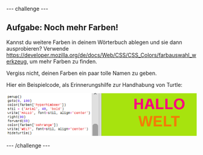 --- challenge ---

## Aufgabe: Noch mehr Farben!

Kannst du weitere Farben in deinem Wörterbuch ablegen und sie dann ausprobieren? Verwende <a href="http://jumpto.cc/colour-picker" target="_blank">https://developer.mozilla.org/de/docs/Web/CSS/CSS_Colors/farbauswahl_werkzeug</a>, um mehr Farben zu finden.

Vergiss nicht, deinen Farben ein paar tolle Namen zu geben.

Hier ein Beispielcode, als Erinnerungshilfe zur Handhabung von Turtle:

![screenshot](images/colourful-challenge1.png)

--- /challenge ---